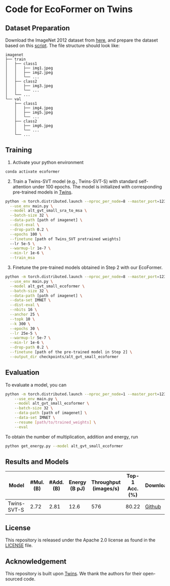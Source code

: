 # Code for EcoFormer on Twins

## Dataset Preparation

Download the ImageNet 2012 dataset from [here](http://image-net.org/), and prepare the dataset based on this [script](https://gist.github.com/BIGBALLON/8a71d225eff18d88e469e6ea9b39cef4). The file structure should look like:

```
imagenet
├── train
│   ├── class1
│   │   ├── img1.jpeg
│   │   ├── img2.jpeg
│   │   └── ...
│   ├── class2
│   │   ├── img3.jpeg
│   │   └── ...
│   └── ...
└── val
    ├── class1
    │   ├── img4.jpeg
    │   ├── img5.jpeg
    │   └── ...
    ├── class2
    │   ├── img6.jpeg
    │   └── ...
    └── ...
```

## Training

1. Activate your python environment

```bash
conda activate ecoformer
```

2. Train a Twins-SVT model (e.g., Twins-SVT-S) with standard self-attention under 100 epochs. The model is initialized with corresponding pre-trained models in [Twins](https://github.com/Meituan-AutoML/Twins).

```bash
python -m torch.distributed.launch --nproc_per_node=8 --master_port=1236 \
  --use_env main.py \
  --model alt_gvt_small_sra_to_msa \
  --batch-size 32 \
  --data-path [path of imagenet] \
  --dist-eval \
  --drop-path 0.2 \
  --epochs 100 \
  --finetune [path of Twins_SVT pretrained weights]
  --lr 5e-5 \
  --warmup-lr 1e-7 \
  --min-lr 1e-6 \
  --train_msa
```

3. Finetune the pre-trained models obtained in Step 2 with our EcoFormer.


```bash
python -m torch.distributed.launch --nproc_per_node=8 --master_port=12345 \
  --use_env main.py \
  --model alt_gvt_small_ecoformer \
  --batch-size 32 \
  --data-path [path of imagenet] \
  --data-set IMNET \
  --dist-eval \
  --nbits 16 \
  --anchor 25 \
  --topk 10 \
  --k 300 \
  --epochs 30 \
  --lr 25e-5 \
  --warmup-lr 5e-7 \
  --min-lr 1e-6 \
  --drop-path 0.2 \
  --finetune [path of the pre-trained model in Step 2] \
  --output_dir checkpoints/alt_gvt_small_ecoformer
```

## Evaluation

To evaluate a model, you can

```bash
python -m torch.distributed.launch --nproc_per_node=1 --master_port=1236 \
    --use_env main.py \
    --model alt_gvt_small_ecoformer \
    --batch-size 32 \
    --data-path [path of imagenet] \
    --data-set IMNET \
    --resume [path/to/trained_weights] \
    --eval
```

To obtain the number of multiplication, addition and energy, run

```bash
python get_energy.py --model alt_gvt_small_ecoformer
```

## Results and Models

| Model       | #Mul. (B) | #Add. (B) | Energy (B pJ) | Throughput (images/s) | Top-1 Acc. (%) | Download                                                                                       |
| ----------- | --------- | --------- | ------------- | --------------------- | -------------- | ---------------------------------------------------------------------------------------------- |
| Twins-SVT-S | 2.72      | 2.81      | 12.6          | 576                   | 80.22          | [Github](https://github.com/ziplab/EcoFormer/releases/download/v1.0/twins_svt_s_ecoformer.pth) |

## License

This repository is released under the Apache 2.0 license as found in the [LICENSE](../LICENSE) file.

## Acknowledgement

This repository is built upon [Twins](https://github.com/Meituan-AutoML/Twins). We thank the authors for their open-sourced code.